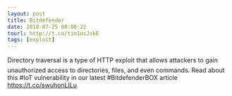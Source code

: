 ```yaml
---
layout: post
title: Bitdefender
date: 2018-07-25 00:00:22
tourl: http://t.co/tim1usJskE
tags: [exploit]
---
```

Directory traversal is a type of HTTP exploit that allows attackers to gain unauthorized access to directories, files, and even commands. Read about this #IoT vulnerability in our latest #BitdefenderBOX article https://t.co/swuhonLILu